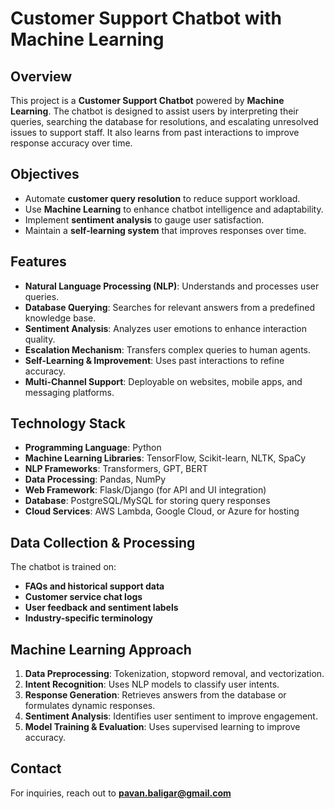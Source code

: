 # Customer Support Chatbot with Machine Learning

## Overview
This project is a **Customer Support Chatbot** powered by **Machine Learning**. The chatbot is designed to assist users by interpreting their queries, searching the database for resolutions, and escalating unresolved issues to support staff. It also learns from past interactions to improve response accuracy over time.

## Objectives
- Automate **customer query resolution** to reduce support workload.
- Use **Machine Learning** to enhance chatbot intelligence and adaptability.
- Implement **sentiment analysis** to gauge user satisfaction.
- Maintain a **self-learning system** that improves responses over time.

## Features
- **Natural Language Processing (NLP)**: Understands and processes user queries.
- **Database Querying**: Searches for relevant answers from a predefined knowledge base.
- **Sentiment Analysis**: Analyzes user emotions to enhance interaction quality.
- **Escalation Mechanism**: Transfers complex queries to human agents.
- **Self-Learning & Improvement**: Uses past interactions to refine accuracy.
- **Multi-Channel Support**: Deployable on websites, mobile apps, and messaging platforms.

## Technology Stack
- **Programming Language**: Python
- **Machine Learning Libraries**: TensorFlow, Scikit-learn, NLTK, SpaCy
- **NLP Frameworks**: Transformers, GPT, BERT
- **Data Processing**: Pandas, NumPy
- **Web Framework**: Flask/Django (for API and UI integration)
- **Database**: PostgreSQL/MySQL for storing query responses
- **Cloud Services**: AWS Lambda, Google Cloud, or Azure for hosting

## Data Collection & Processing
The chatbot is trained on:
- **FAQs and historical support data**
- **Customer service chat logs**
- **User feedback and sentiment labels**
- **Industry-specific terminology**

## Machine Learning Approach
1. **Data Preprocessing**: Tokenization, stopword removal, and vectorization.
2. **Intent Recognition**: Uses NLP models to classify user intents.
3. **Response Generation**: Retrieves answers from the database or formulates dynamic responses.
4. **Sentiment Analysis**: Identifies user sentiment to improve engagement.
5. **Model Training & Evaluation**: Uses supervised learning to improve accuracy.

## Contact
For inquiries, reach out to **pavan.baligar@gmail.com** 

